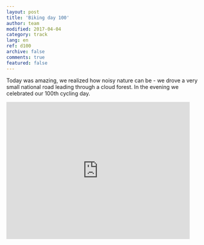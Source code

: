 ```yaml
---   
layout: post 
title: 'Biking day 100'  
author: team 
modified: 2017-04-04
category: track 
lang: en 
ref: d100
archive: false 
comments: true 
featured: false 
--- 
```


 Today was amazing, we realized how noisy nature can be - we drove a very small national road leading through a cloud forest. In the evening we celebrated our 100th cycling day.

<iframe width='480' height='360' src='http://track-kit.net/maps_s3/?v=embed&track=239592.gpx' frameborder='0' allowfullscreen></iframe>